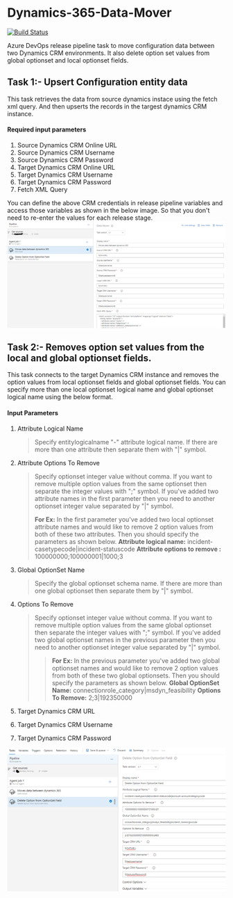 ﻿# Dynamics-365-Data-Mover
[![Build Status](https://durgaprasadkatari.visualstudio.com/FTI_DevOps_Training/_apis/build/status/Custom%20Extension%20test?branchName=master)](https://durgaprasadkatari.visualstudio.com/FTI_DevOps_Training/_build/latest?definitionId=10&branchName=master)

Azure DevOps release pipeline task to move configuration data between two Dynamics CRM environments. It also delete option set values from global optionset and local optionset fields.

## Task 1:- Upsert Configuration entity data
This task retrieves the data from source dynamics instace using the fetch xml query. And then upserts the records in the targest dynamics CRM instance.


#### Required input parameters
1. Source Dynamics CRM Online URL
2. Source Dynamics CRM Username
3. Source Dynamics CRM Password
4. Target Dynamics CRM Online URL
5. Target Dynamics CRM Username
6. Target Dynamics CRM Password
7. Fetch XML Query

You can define the above CRM credentials in release pipeline variables and access those variables as shown in the below image.
So that you don't need to re-enter the values for each release stage.
![](images/DataMoverSample.png)

## Task 2:- Removes option set values from the local and global optionset fields.
This task connects to the target Dynamics CRM instance and removes the option values from local optionset fields and global optionset fields.
You can specify more than one local optionset logical name and global optionset logical name using the below format.

#### Input Parameters
1. Attribute Logical Name
    >Specify entitylogicalname "-" attribute logical name. If there are more than one attribute then separate them with "|" symbol.
 
2. Attribute Options To Remove
    >Specify optionset integer value without comma. If you want to remove multiple option values from the same optionset then separate the integer values with ";" symbol.
    >If you've added two attribute names in the first parameter then you need to another optionset integer value separated by "|" symbol.
    >
    >**For Ex:** In the first parameter you've added two local optionset attribute names and would like to remove 2 option values from both of these two attributes. Then you should specify the parameters as shown below.
    >**Attribute logical name:** incident-casetypecode|incident-statuscode
    >**Attribute options to remove :** 100000000;100000001|1000;3
3. Global OptionSet Name
    >Specify the global optionset schema name. If there are more than one global optionset then separate them by "|" symbol.
4. Options To Remove
    >Specify optionset integer value without comma. If you want to remove multiple option values from the same global optionset then separate the integer values with ";" symbol.
    >If you've added two global optionset names in the previous parameter then you need to another optionset integer value separated by "|" symbol.
    >>**For Ex:** In the previous parameter you've added two global optionset names and would like to remove 2 option values from both of these two global optionsets. Then you should specify the parameters as shown below.
    >**Global OptionSet Name:** connectionrole_category|msdyn_feasibility
    >**Options To Remove:** 2;3|192350000
5. Target Dynamics CRM URL
6. Target Dynamics CRM Username
6. Target Dynamics CRM Password

![](images/DeleteOptionSetSample.png)

